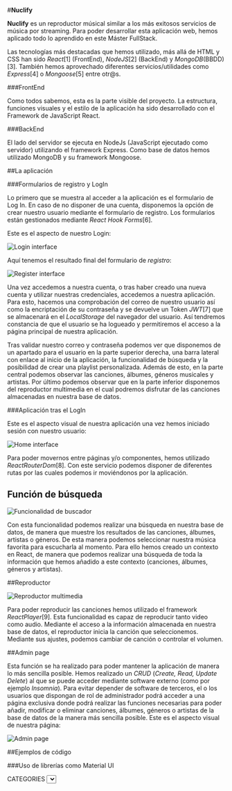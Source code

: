  #**Nuclify**

**Nuclify** es un reproductor músical similar a los más exitosos servicios de música por streaming. Para poder desarrollar esta aplicación web, hemos aplicado todo lo aprendido en este Máster FullStack.

Las tecnologías más destacadas que hemos utilizado, más allá de HTML y CSS han sido *React*[1] (FrontEnd), *NodeJS*[2] (BackEnd) y *MongoDB*(BBDD)[3]. También hemos aprovechado diferentes servicios/utilidades como *Express*[4] o *Mongoose*[5] entre otr@s.

###FrontEnd


Como todos sabemos, esta es la parte visible del proyecto. La estructura, funciones visuales y el estilo de la aplicación ha sido desarrollado con el Framework de JavaScript React. 



###BackEnd

El lado del servidor se ejecuta en NodeJs (JavaScript ejecutado como servidor) utilizando el framework Express. Como base de datos hemos utilizado MongoDB y su framework Mongoose.

##La aplicación

###Formularios de registro y LogIn

Lo primero que se muestra al acceder a la aplicación  es el formulario de Log In. En caso de no disponer de una cuenta, disponemos la opción de crear nuestro usuario mediante el formulario de registro. Los formularios están gestionados mediante  *React Hook Forms*[6].

Este es el aspecto de nuestro Login:

![Login interface](https://i.ibb.co/nLZST7f/Login.jpg)

Aquí tenemos el resultado final del formulario de *registro*: 	

![Register interface](https://i.ibb.co/HBqVytL/register.jpg)

Una vez accedemos a nuestra cuenta, o tras haber creado una nueva cuenta y utilizar nuestras credenciales, accedemos a nuestra aplicación. Para esto, hacemos una comprobación del correo de nuestro usuario así como la encriptación de su contraseña y se devuelve un Token *JWT*[7] que se almacenará en el *LocalStorage* del navegador del usuario. Así tendremos constancia de que el usuario se ha logueado y permitiremos el acceso a la página principal de nuestra aplicación.

Tras validar nuestro correo y contraseña podemos ver que disponemos de un apartado para el usuario en la parte superior derecha, una barra lateral con enlace al inicio de la aplicación, la funcionalidad de búsqueda y la posibilidad de crear una playlist personalizada. Además de esto, en la parte central podemos observar las canciones, álbumes, géneros musicales y artistas. Por último podemos observar que en la parte inferior disponemos del reproductor multimedia en el cual podremos disfrutar de las canciones almacenadas en nuestra base de datos.

###Aplicación tras el LogIn

Este es el aspecto visual de nuestra aplicación una vez hemos iniciado sesión con nuestro usuario:

![Home interface](https://i.ibb.co/Thyv42s/home.jpg)

Para poder movernos entre páginas y/o componentes, hemos utilizado *ReactRouterDom*[8]. Con este servicio podemos disponer de diferentes rutas por las cuales podemos ir moviéndonos por la aplicación.



## Función de búsqueda

![Funcionalidad de buscador](https://i.ibb.co/Rg9Jc3g/Buscador.jpg)

Con esta funcionalidad podemos realizar una búsqueda en nuestra base de datos, de manera que muestre los resultados de las canciones, álbumes, artistas o géneros. De esta manera podemos seleccionar nuestra música favorita para escucharla al momento. Para ello hemos creado un contexto en React, de manera que podemos realizar una búsqueda de toda la información que hemos añadido a este contexto (canciones, álbumes, géneros y artistas).



##Reproductor

![Reproductor multimedia](https://i.ibb.co/ByRhFLd/Repro.jpg)

Para poder reproducir las canciones hemos utilizado el framework *ReactPlayer*[9]. Esta funcionalidad es capaz de reproducir tanto video como audio. Mediante el acceso a la información almacenada en nuestra base de datos, el reproductor inicia la canción que seleccionemos. Mediante sus ajustes, podemos cambiar de canción o controlar el volumen.

##Admin page

Esta función se ha realizado para poder mantener la aplicación de manera lo más sencilla posible. Hemos realizado un *CRUD* (*Create, Read, Update Delete*) al que se puede acceder mediante software externo (como por ejemplo *Insomnia*). Para evitar depender de software de terceros, el o los usuarios que dispongan de rol de administrador podrá acceder a una página exclusiva donde podrá realizar las funciones necesarias para poder añadir, modificar o eliminar canciones, álbumes, géneros o artistas de la base de datos de la manera más sencilla posible. Este es el aspecto visual de nuestra página:

![Admin page](https://i.ibb.co/bFH3Nbk/Admin.jpg) 

##Ejemplos de código


###Uso de librerías como Material UI

<div>
     <FormControl sx={{ m: 1, minWidth: 180 }}>
       <InputLabel className="categoriesContainer" id="categoriesContainer">
         CATEGORIES
       </InputLabel>
       <Select className="selectContainer">
         <MenuItem
           className="menuItem"
           onClick={() => {
             navigate('/', { replace: true });
             setRefresh(true);
           }}
           value={home}
         >
           Home
         </MenuItem>
         <MenuItem
           className="menuItem"
           onClick={() => {
             navigate('songs');
             setRefresh(true);
           }}
           value={songs}
         >
           Songs
         </MenuItem>


###Uso de distintos hooks de react como *useEffect, useState, useForm* y *useContext*

const LoginForm = () => {
 const { register, handleSubmit } = useForm();
 const [errorMessage, setErrorMessage] = useState('');
 const [email, setEmail] = useState('');
 const [password, setPassword] = useState('');
 const navigate = useNavigate();
 
 useEffect(() => {
   setErrorMessage('');
 }, [email, password]);
 
 const onSubmit = async (data) => {
   api('POST', 'login', {
     body: {
       email: data.email,
       password: data.password,
     },
   })
     .then((userSession) => {
       setUserSession(userSession);
       if (userSession.user.role === 'ADMIN') navigate('/adminpage/songs', { replace: true });
       if (userSession.user.role === 'USER') navigate('/', { replace: true });
     })
     .catch((error) => {
       setErrorMessage('Please re-enter valid credentials');
     });
 };
 
 return (
   <div className="form-container">
     <form className="input-container" onSubmit={handleSubmit(onSubmit)}>
       <label>Email address</label>
       &nbsp;
       <input
         className="form-inputs"
         {...register('email', {
           required: true,
           pattern: /^[\w-.]+@([\w-]+\.)+[\w-]{2,4}$/g,
         })}
         type="email"
         placeholder="Enter your email address"
       />


###Función para play music

const PlayListsShow = () => {
 const { id } = useParams();
 const { isPlaying, setIndex, indexSongs, setCountSongs, setPlayListSongs, playListSongs, setPlaying } = usePlayer();
 
 const [listOne, setListOne] = useState([]);
 
 useEffect(() => {
   api('GET', `playlist/${id}`, {}, {}).then((data) => {
     setListOne(data.song);
   });
 }, []);
 
 useEffect(() => {
   setPlayListSongs(listOne);
 }, [listOne, playListSongs]);
 
 useEffect(() => {
   api('GET', `playlist/${id}`, {}, {}).then((data) => {
     setCountSongs(playListSongs[indexSongs].soundUrl);
     setPlaying(false);
   });
 }, [indexSongs, playListSongs]);
#### Y sus distintas funcionalidad (play, stop, next)

 const handlePlayPause = () => {
   setPlaying(!isPlaying);
 };
 
 const handleNext = () => {
   if (playListSongs.length - 1 > indexSongs) {
     setIndex(indexSongs + 1);
   }
 };
 
 const handlePre = () => {
   if (indexSongs > 0) {
     setIndex(indexSongs);
     setIndex(indexSongs - 1);
   }
 };
 
 const handleProgress = (event, newProgress) => {
   setProgress(newProgress);
 };
 const [loopset, setLoop] = useState(false);
 
 useEffect(() => {
   setPlayingQueue(countSongs);
 }, [countSongs, loopset]);
 
 const loop = () => {
   if (!loopset) {
     setLoop(true);
   } else {
     setLoop(false);
   }
   console.log(loopset);
 };
 console.log(loopset);
 
 return (
   <div className="FooterMenuPrincipal-container">
     <ReactPlayer
       url={playingSong}
       playing={isPlaying}
       volume={valueVol / 100}
       width={400}
       height={200}
       onEnded={() => handleNext()}
       onReady={(reactPlayer) => console.log('onReady', reactPlayer.getDuration() / 60)}
       onProgress={() => handleProgress()}
       loop={loopset}
     />
     <SkipPreviousIcon onClick={handlePre} />
     <playIcon />
     {!isPlaying ? (
       <PlayCircleOutlineIcon onClick={handlePlayPause} />
     ) : (
       <PauseCircleOutlineIcon onClick={handlePlayPause} />
     )}
     <SkipNextIcon onClick={handleNext} />
     <RepeatIcon onClick={loop} />
   </div>


##Otros: 

###Testing

Para diversas funcionalidades hemos utilizado el Framework de JavaScript *Jest*[10]. Esta funcionalidad nos permite indicar una serie de funcionalidades y el resultado esperado de las mismas, de modo que Jest revisa la funcionalidad, comprueba si el resultado es el esperado y nos indica si el test es correcto o si por el contrario ha fallado porque la respuesta no ha sido la esperada. Estos tests se llevan a cabo tanto en el FrontEnd como en el BackEnd.

###Librería: Material UI

*Material UI*[11] es una librería que ofrece diferentes posibilidades para mejorar de manera visual nuestra aplicación mediante componentes como iconos , desplegables o incluso calendarios. El uso de esta librería nos ha facilitado la mejora del apartado visual así como la experiencia del usuario a la hora de utilizar nuestra aplicación.

###Deployment:

La aplicación está almacenada en los servicios de *Heroku*[12] y en *SupaBase*[13]


##Tecnologías utilizadas

Aquí dejamos un listado de todas las tecnologías que hemos utilizado en el proyecto:


[1]https://es.reactjs.org/
[2]https://nodejs.org/es/
[3]https://www.mongodb.com/es
[4]https://expressjs.com/es/
[5]https://mongoosejs.com/
[6]https://react-hook-form.com/ 
[7]https://jwt.io/
[8]https://v5.reactrouter.com/
[9]https://www.npmjs.com/package/react-player 
[10]https://jestjs.io/es-ES/ 
[11]https://mui.com/ 
[12]https://www.heroku.com/ 
[13]https://supabase.com/ 
